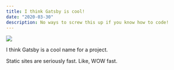 ```yaml
---
title: I think Gatsby is cool!
date: "2020-03-30"
description: No ways to screw this up if you know how to code!
---
```


![](./speed-harley-davidson.jpg)

I think Gatsby is a cool name for a project.

Static sites are seriously fast. Like, WOW fast.